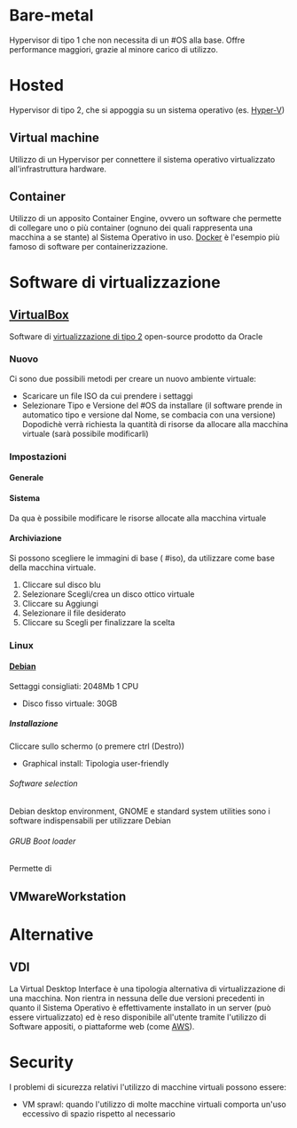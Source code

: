 # Bare-metal
Hypervisor di tipo 1 che non necessita di un #OS alla base. Offre performance maggiori, grazie al minore carico di utilizzo.
# Hosted
Hypervisor di tipo 2, che si appoggia su un sistema operativo (es. [Hyper-V](Windows.md#Hyper-V))

## Virtual machine
Utilizzo di un Hypervisor per connettere il sistema operativo virtualizzato all'infrastruttura hardware.
## Container
Utilizzo di un apposito Container Engine, ovvero un software che permette di collegare uno o più container (ognuno dei quali rappresenta una macchina a se stante) al Sistema Operativo in uso. [Docker](./software/Docker) è l'esempio più famoso di software per containerizzazione.

# Software di virtualizzazione

## [VirtualBox](**https://www.virtualbox.org/**)
Software di [virtualizzazione di tipo 2](#hosted) open-source prodotto da Oracle
### Nuovo
Ci sono due possibili metodi per creare un nuovo ambiente virtuale:
- Scaricare un file ISO da cui prendere i settaggi
- Selezionare Tipo e Versione del #OS da installare (il software prende in automatico tipo e versione dal Nome, se combacia con una versione)
Dopodichè verrà richiesta la quantità di risorse da allocare alla macchina virtuale (sarà possibile modificarli)
### Impostazioni
#### Generale
#### Sistema
Da qua è possibile  modificare le risorse allocate alla macchina virtuale
#### Archiviazione
Si possono scegliere le immagini di base ( #iso), da utilizzare come base della macchina virtuale.
1. Cliccare sul disco blu
2. Selezionare Scegli/crea un disco ottico virtuale
3.  Cliccare su Aggiungi
4. Selezionare il file desiderato
5. Cliccare su Scegli per finalizzare la scelta

### Linux
#### [Debian](**https://cdimage.debian.org/debian-cd/current/amd64/iso-cd/**)
Settaggi consigliati:
2048Mb
1 CPU
- Disco fisso virtuale: 30GB
##### Installazione
Cliccare sullo schermo (o premere ctrl (Destro))
- Graphical install: Tipologia user-friendly
###### Software selection
Debian desktop environment, GNOME e standard system utilities sono i software indispensabili per utilizzare Debian
###### GRUB Boot loader
Permette di 



## VMwareWorkstation

# Alternative
## VDI
La Virtual Desktop Interface è una tipologia alternativa di virtualizzazione di una macchina. Non rientra in nessuna delle due versioni precedenti in quanto il Sistema Operativo è effettivamente installato in un server (può essere virtualizzato) ed è reso disponibile all'utente tramite l'utilizzo di Software appositi, o piattaforme web (come [AWS](../server/aws)).

# Security
I problemi di sicurezza relativi l'utilizzo di macchine virtuali possono essere:
- VM sprawl: quando l'utilizzo di molte macchine virtuali comporta un'uso eccessivo di spazio rispetto al necessario